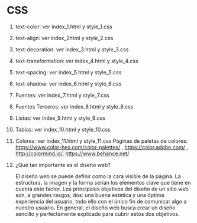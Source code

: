 # CSS

1. text-color: ver index_1.html y style_1.css
2. text-align: ver index_2html y style_2.css
3. text-decoration: ver index_3.html y style_3.css 
4. text-transformation: ver index_4.html y style_4.css 
5. text-spacing: ver index_5.html y style_5.css 
6. text-shadow: ver index_6.html y style_6.css 
7. Fuentes: ver index_7.html y style_7.css 
8. Fuentes Terceros: ver index_8.html y style_8.css 
9. Listas: ver index_9.html y style_9.css 
10. Tablas: ver index_10.html y style_10.css 
11. Colores: ver index_11.html y style_11.css
    Páginas de paletas de colores: https://www.color-hex.com/color-palettes/ , https://color.adobe.com/ , http://colormind.io/, https://www.behance.net/




15. ¿Qué tan importante es el diseño web?

    El diseño web se puede definir como la cara visible de la página. La estructura, la imagen y la forma serían los elementos clave que tiene en cuenta este factor. Los principales objetivos del diseño de un sitio web son, a grandes rasgos, dos: una buena estética y una óptima experiencia del usuario, todo ello con el único fin de comunicar algo a nuestro usuario. En general, el diseño web busca crear un diseño sencillo y perfectamente explicado para cubrir estos dos objetivos.


